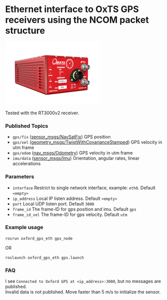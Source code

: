 Ethernet interface to OxTS GPS receivers using the NCOM packet structure
===============================

![](RT3v2.jpg)

Tested with the RT3000v2 receiver.

### Published Topics
- `gps/fix` ([sensor_msgs/NavSatFix](http://docs.ros.org/api/sensor_msgs/html/msg/NavSatFix.html)) GPS position
- `gps/vel` ([geometry_msgs/TwistWithCovarianceStamped](http://docs.ros.org/api/geometry_msgs/html/msg/TwistWithCovarianceStamped.html)) GPS velocity in utm frame
- `gps/odom` ([nav_msgs/Odometry](http://docs.ros.org/api/nav_msgs/html/msg/Odometry.html)) GPS velocity in utm frame
- `imu/data` ([sensor_msgs/Imu](http://docs.ros.org/api/sensor_msgs/html/msg/Imu.html)) Orientation, angular rates, linear accelerations

### Parameters
- `interface` Restrict to single network interface, example: `eth0`. Default `<empty>`
- `ip_address` Local IP listen address. Default `<empty>`
- `port` Local UDP listen port. Default `3000`
- `frame_id` The frame-ID for gps position and imu. Default `gps`
- `frame_id_vel` The frame-ID for gps velocity. Default `utm`

### Example usage
```
rosrun oxford_gps_eth gps_node
```
OR
```
roslaunch oxford_gps_eth gps.launch
```

### FAQ
I see ```Connected to Oxford GPS at <ip_address>:3000```, but no messages are published.  
Invalid data is not published. Move faster than 5 m/s to initialize the sensor.


